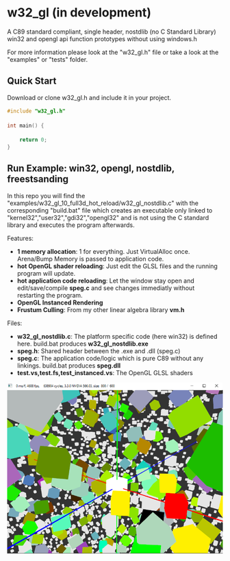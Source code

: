 # w32_gl (in development)
A C89 standard compliant, single header, nostdlib (no C Standard Library) win32 and opengl api function prototypes without using windows.h

For more information please look at the "w32_gl.h" file or take a look at the "examples" or "tests" folder.

## Quick Start

Download or clone w32_gl.h and include it in your project.

```C
#include "w32_gl.h"

int main() {

    return 0;
}
```

## Run Example: win32, opengl, nostdlib, freestsanding

In this repo you will find the "examples/w32_gl_10_full3d_hot_reload/w32_gl_nostdlib.c" with the corresponding "build.bat" file which
creates an executable only linked to "kernel32","user32","gdi32","opengl32" and is not using the C standard library and executes the program afterwards.

Features:
- **1 memory allocation**: 1 for everything. Just VirtualAlloc once. Arena/Bump Memory is passed to application code.
- **hot OpenGL shader reloading**: Just edit the GLSL files and the running program will update.
- **hot application code reloading**: Let the window stay open and edit/save/compile **speg.c** and see changes immediatly without restarting the program.
- **OpenGL Instanced Rendering**
- **Frustum Culling**: From my other linear algebra library **vm.h**

Files:
- **w32_gl_nostdlib.c**: The platform specific code (here win32) is defined here. build.bat produces **w32_gl_nostdlib.exe**
- **speg.h**: Shared header between the .exe and .dll (speg.c)
- **speg.c**: The application code/logic which is pure C89 without any linkings. build.bat produces **speg.dll**
- **test.vs,test.fs,test_instanced.vs**: The OpenGL GLSL shaders
 
![Example of a C89 nostdlib win32/opengl program](/examples/w32_gl_10_full3d_hot_reload/example.png)
